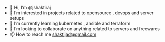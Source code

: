 - 👋 Hi, I’m @jshaktiraj
- 👀 I’m interested in projects related to opensource , devops and server setups
- 🌱 I’m currently learning kubernetes , ansible and terraform
- 💞️ I’m looking to collaborate on anything related to servers and freewares
- 📫 How to reach me shaktijad@gmail.com


